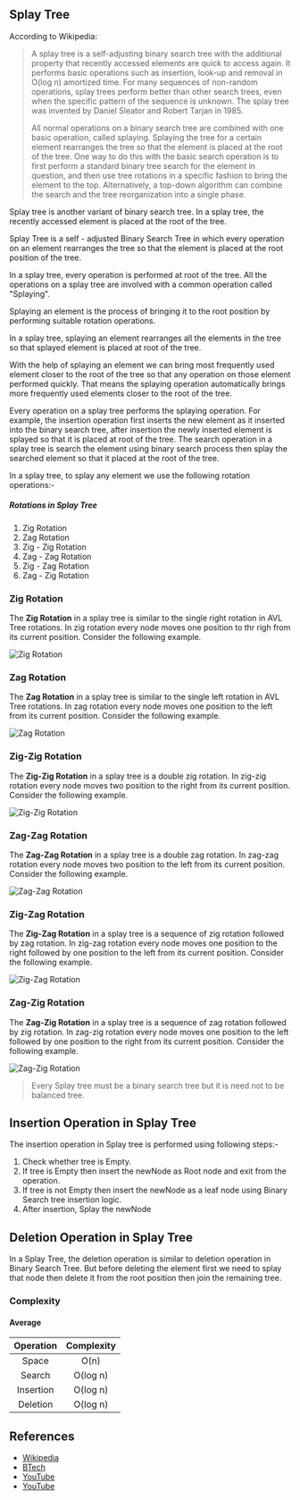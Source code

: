 ## Splay Tree

According to Wikipedia:

> A splay tree is a self-adjusting binary search tree with the additional property that recently accessed elements are quick to access again. It performs basic operations such as insertion, look-up and removal in O(log n) amortized time. For many sequences of non-random operations, splay trees perform better than other search trees, even when the specific pattern of the sequence is unknown. The splay tree was invented by Daniel Sleator and Robert Tarjan in 1985.
>
> All normal operations on a binary search tree are combined with one basic operation, called splaying. Splaying the tree for a certain element rearranges the tree so that the element is placed at the root of the tree. One way to do this with the basic search operation is to first perform a standard binary tree search for the element in question, and then use tree rotations in a specific fashion to bring the element to the top. Alternatively, a top-down algorithm can combine the search and the tree reorganization into a single phase.

Splay tree is another variant of binary search tree. In a splay tree, the recently accessed element is placed at the root of the tree.

Splay Tree is a self - adjusted Binary Search Tree in which every operation on an element rearranges the tree so that the element is placed at the root position of the tree.

In a splay tree, every operation is performed at root of the tree. All the operations on a splay tree are involved with a common operation called "Splaying".

Splaying an element is the process of bringing it to the root position by performing suitable rotation operations.

In a splay tree, splaying an element rearranges all the elements in the tree so that splayed element is placed at root of the tree.

With the help of splaying an element we can bring most frequently used element closer to the root of the tree so that any operation on those element performed quickly. That means the splaying operation automatically brings more frequently used elements closer to the root of the tree.

Every operation on a splay tree performs the splaying operation. For example, the insertion operation first inserts the new element as it inserted into the binary search tree, after insertion the newly inserted element is splayed so that it is placed at root of the tree. The search operation in a splay tree is search the element using binary search process then splay the searched element so that it placed at the root of the tree.

In a splay tree, to splay any element we use the following rotation operations:-

##### Rotations in Splay Tree
1.  Zig Rotation
2.  Zag Rotation
3.  Zig - Zig Rotation
4.  Zag - Zag Rotation
5.  Zig - Zag Rotation
6.  Zag - Zig Rotation

### Zig Rotation
The **Zig Rotation** in a splay tree is similar to the single right rotation in AVL Tree rotations. In zig rotation every node moves one position to thr righ from its current position. Consider the following example.

![Zig Rotation](http://btechsmartclass.com/DS/images/Zig%20Rotation.png)

### Zag Rotation
The **Zag Rotation** in a splay tree is similar to the single left rotation in AVL Tree rotations. In zag rotation every node moves one position to the left from its current position. Consider the following example.

![Zag Rotation](http://btechsmartclass.com/DS/images/Zag%20Rotation.png)

### Zig-Zig Rotation
The **Zig-Zig Rotation** in a splay tree is a double zig rotation. In zig-zig rotation every node moves two position to the right from its current position. Consider the following example.

![Zig-Zig Rotation](http://btechsmartclass.com/DS/images/Zig-Zig.png)

### Zag-Zag Rotation
The **Zag-Zag Rotation** in a splay tree is a double zag rotation. In zag-zag rotation every node moves two position to the left from its current position. Consider the following example.

![Zag-Zag Rotation](http://btechsmartclass.com/DS/images/Zag-Zag.png)

### Zig-Zag Rotation
The **Zig-Zag Rotation** in a splay tree is a sequence of zig rotation followed by zag rotation. In zig-zag rotation every node moves one position to the right followed by one position to the left from its current position. Consider the following example.

![Zig-Zag Rotation](http://btechsmartclass.com/DS/images/Zig-Zag.png)

### Zag-Zig Rotation
The **Zag-Zig Rotation** in a splay tree is a sequence of zag rotation followed by zig rotation. In zag-zig rotation every node moves one position to the left followed by one position to the right from its current position. Consider the following example.

![Zag-Zig Rotation](http://btechsmartclass.com/DS/images/Zag-Zig.png)

> Every Splay tree must be a binary search tree but it is need not to be balanced tree.


## Insertion Operation in Splay Tree
The insertion operation in Splay tree is performed using following steps:-

1.  Check whether tree is Empty.
2.  If tree is Empty then insert the newNode as Root node and exit from the operation.
3.  If tree is not Empty then insert the newNode as a leaf node using Binary Search tree insertion logic.
4.  After insertion, Splay the newNode

## Deletion Operation in Splay Tree
In a Splay Tree, the deletion operation is similar to deletion operation in Binary Search Tree. But before deleting the element first we need to splay that node then delete it from the root position then join the remaining tree.

### Complexity

#### Average

| Operation | Complexity |
| :-------: | :--------: |
| Space     | O(n)       |
| Search    | O(log n)   |
| Insertion | O(log n)   |
| Deletion  | O(log n)   |

## References

-   [Wikipedia](https://en.wikipedia.org/wiki/Splay_tree)
-   [BTech](http://btechsmartclass.com/DS/U5_T5.html)
-   [YouTube](https://www.youtube.com/watch?v=IBY4NtxmGg8)
-   [YouTube](https://www.youtube.com/watch?v=9p6-_r_4Hxs)
